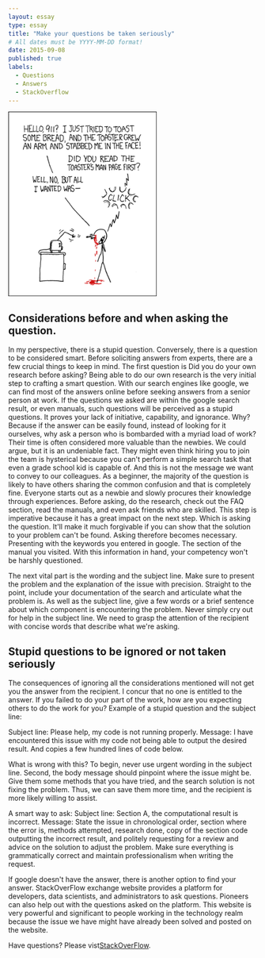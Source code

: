 ```yaml
---
layout: essay
type: essay
title: "Make your questions be taken seriously"
# All dates must be YYYY-MM-DD format!
date: 2015-09-08
published: true
labels:
  - Questions
  - Answers
  - StackOverflow
---
```


<img width="300px" class="rounded float-start pe-4" src="../img/smart-questions/rtfm.png">

## Considerations before and when asking the question. 
In my perspective, there is a stupid question. Conversely, there is a question to be considered smart. Before soliciting answers from experts, there are a few crucial things to keep in mind.
The first question is Did you do your own research before asking? Being able to do our own research is the very initial step to crafting a smart question. With our search engines like google, we can 
find most of the answers online before seeking answers from a senior person at work. If the questions we asked are within the google search result, or even manuals, such questions
will be perceived as a stupid questions. It proves your lack of initiative, capability, and ignorance. Why? Because if the answer can be easily found, instead of looking for it ourselves, why
ask a person who is bombarded with a myriad load of work? Their time is often considered more valuable than the newbies. We could argue, but it is an undeniable fact. They might even think hiring you to join
the team is hysterical because you can't perform a simple search task that even a grade school kid is capable of. And this is not the message we want to convey to our colleagues.
As a beginner, the majority of the question is likely to have others sharing the common confusion and that is completely fine. Everyone starts out as a newbie and slowly procures their knowledge through experiences.
Before asking, do the research, check out the FAQ section, read the manuals, and even ask friends who are skilled. This step is imperative because it has a great impact on the next step. 
Which is asking the question. It'll make it much forgivable if you can show that the solution to your problem can't be found. Asking therefore becomes necessary.
Presenting with the keywords you entered in google. The section of the manual you visited. With this information in hand, your competency won't be harshly questioned.

The next vital part is the wording and the subject line. Make sure to present the problem and the explanation of the issue with precision. Straight to the point, include your
documentation of the search and articulate what the problem is. As well as the subject line, give a few words or a brief sentence about which component is encountering the problem. Never simply 
cry out for help in the subject line. We need to grasp the attention of the recipient with concise words that describe what we're asking.

## Stupid questions to be ignored or not taken seriously
The consequences of ignoring all the considerations mentioned will not get you the answer from the recipient. I concur that no one is entitled to the answer. If you failed to do your part of the work, 
how are you expecting others to do the work for you? Example of a stupid question and the subject line:

Subject line: Please help, my code is not running properly. Message: I have encountered this issue with my code not being able to output the desired result. And copies a few hundred lines of code below.

What is wrong with this? To begin, never use urgent wording in the subject line. Second, the body message should pinpoint where the issue might be. Give them some methods that you have tried, and the search solution
is not fixing the problem. Thus, we can save them more time, and the recipient is more likely willing to assist. 

A smart way to ask:
Subject line: Section A, the computational result is incorrect. Message: State the issue in chronological order, section where the error is, methods attempted, research done, copy of the section code outputting the incorrect result, and politely requesting
for a review and advice on the solution to adjust the problem. Make sure everything is grammatically correct and maintain professionalism when writing the request. 

If google doesn't have the answer, there is another option to find your answer. StackOverFlow exchange website provides a platform for developers, data scientists, and administrators to ask questions.
Pioneers can also help out with the questions asked on the platform. This website is very powerful and significant to people working in the technology realm because the issue we have might have already been solved and posted on the website. 

Have questions? Please vist[StackOverFlow](https://stackoverflow.com/).

